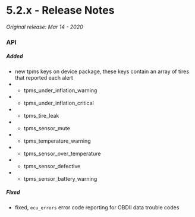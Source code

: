 # 5.2.x - Release Notes
*Original release: Mar 14 - 2020*

### API

##### Added

* new tpms keys on device package, these keys contain an array of tires that reported each alert
* * tpms_under_inflation_warning
* * tpms_under_inflation_critical
* * tpms_tire_leak
* * tpms_sensor_mute
* * tpms_temperature_warning
* * tpms_sensor_over_temperature
* * tpms_sensor_defective
* * tpms_sensor_battery_warning

##### Fixed

* fixed, `ecu_errors` error code reporting for OBDII data trouble codes